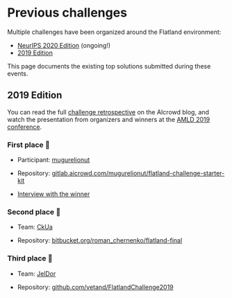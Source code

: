 Previous challenges
===

Multiple challenges have been organized around the Flatland environment:

- [NeurIPS 2020 Edition](https://www.aicrowd.com/challenges/neurips-2020-flatland-challenge/) (ongoing!)
- [2019 Edition](https://www.aicrowd.com/challenges/flatland-challenge)

This page documents the existing top solutions submitted during these events.

2019 Edition
---

You can read the full [challenge retrospective](https://www.aicrowd.com/blogs/flatland-summary) on the AIcrowd blog, and watch the presentation from organizers and winners at the [AMLD 2019 conference](https://www.youtube.com/watch?v=rGzXsOC7qXg).

### First place 🥇

- Participant: [mugurelionut](https://www.aicrowd.com/participants/mugurelionut)

- Repository: [gitlab.aicrowd.com/mugurelionut/flatland-challenge-starter-kit](https://gitlab.aicrowd.com/mugurelionut/flatland-challenge-starter-kit)

- [Interview with the winner](https://www.aicrowd.com/blogs/flatland-mugurel)

### Second place 🥈

- Team: [CkUa](https://www.aicrowd.com/challenges/flatland-challenge/teams/CkUa)

- Repository: [bitbucket.org/roman_chernenko/flatland-final](https://bitbucket.org/roman_chernenko/flatland-final/)

### Third place 🥉

- Team: [JelDor](https://www.aicrowd.com/challenges/flatland-challenge/teams/JelDor)

- Repository: [github.com/vetand/FlatlandChallenge2019](https://github.com/vetand/FlatlandChallenge2019)